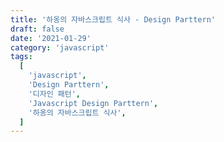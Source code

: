```yaml
---
title: '하옹의 자바스크립트 식사 - Design Parttern'
draft: false
date: '2021-01-29'
category: 'javascript'
tags:
  [
    'javascript',
    'Design Parttern',
    '디자인 패턴',
    'Javascript Design Parttern',
    '하옹의 자바스크립트 식사',
  ]
---
```

